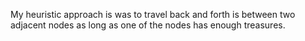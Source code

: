 My heuristic approach is was to travel back and forth is between two adjacent nodes as long as one of the nodes has enough treasures.
